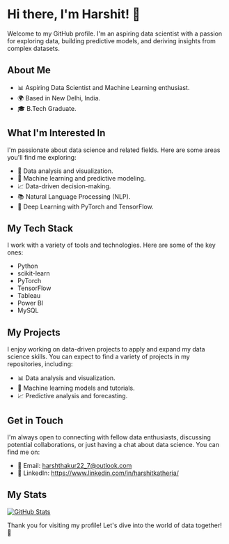 # Hi there, I'm Harshit! 👋

Welcome to my GitHub profile. I'm an aspiring data scientist with a passion for exploring data, building predictive models, and deriving insights from complex datasets.

## About Me

- 📊 Aspiring Data Scientist and Machine Learning enthusiast.
- 🌍 Based in New Delhi, India.
- 🎓 B.Tech Graduate.

## What I'm Interested In

I'm passionate about data science and related fields. Here are some areas you'll find me exploring:

- 🧮 Data analysis and visualization.
- 🤖 Machine learning and predictive modeling.
- 📈 Data-driven decision-making.
- 📚 Natural Language Processing (NLP).
- 🧠 Deep Learning with PyTorch and TensorFlow.

## My Tech Stack

I work with a variety of tools and technologies. Here are some of the key ones:

- Python
- scikit-learn
- PyTorch
- TensorFlow
- Tableau
- Power BI
- MySQL

## My Projects

I enjoy working on data-driven projects to apply and expand my data science skills. You can expect to find a variety of projects in my repositories, including:

- 📊 Data analysis and visualization.
- 🤖 Machine learning models and tutorials.
- 📈 Predictive analysis and forecasting.

## Get in Touch

I'm always open to connecting with fellow data enthusiasts, discussing potential collaborations, or just having a chat about data science. You can find me on:

- 📧 Email: harshthakur22_7@outlook.com
- 💼 LinkedIn: https://www.linkedin.com/in/harshitkatheria/

## My Stats

[![GitHub Stats](https://github-readme-stats.vercel.app/api?username=HarshitKatheria&show_icons=true&theme=dark)](https://github.com/HarshitKatheria)

Thank you for visiting my profile! Let's dive into the world of data together! 🚀
